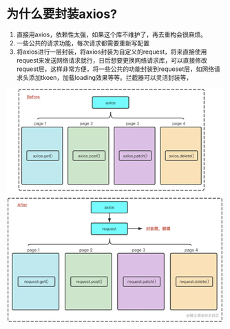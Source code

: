 # 为什么要封装axios?
1. 直接用axios，依赖性太强，如果这个库不维护了，再去重构会很麻烦。
2. 一些公共的请求功能，每次请求都需要重新写配置
3. 将axios进行一层封装，将axios封装为自定义的request，将来直接使用request来发送网络请求就行，日后想要更换网络请求库，可以直接修改request层，这样非常方便，将一些公共的功能封装到requeset层，如网络请求头添加tkoen，加载loading效果等等。拦截器可以灵活封装等，
 
![alt text](image/image.png)
